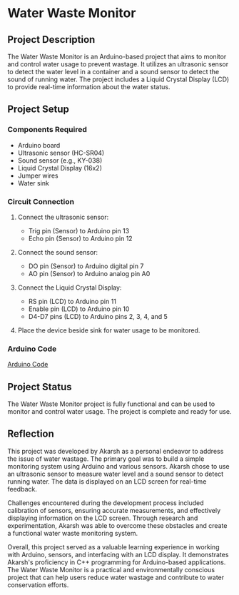 # Water Waste Monitor

## Project Description

The Water Waste Monitor is an Arduino-based project that aims to monitor and control water usage to prevent wastage. It utilizes an ultrasonic sensor to detect the water level in a container and a sound sensor to detect the sound of running water. The project includes a Liquid Crystal Display (LCD) to provide real-time information about the water status.

## Project Setup

### Components Required

- Arduino board
- Ultrasonic sensor (HC-SR04)
- Sound sensor (e.g., KY-038)
- Liquid Crystal Display (16x2)
- Jumper wires
- Water sink

### Circuit Connection

1. Connect the ultrasonic sensor:
   - Trig pin (Sensor) to Arduino pin 13
   - Echo pin (Sensor) to Arduino pin 12

2. Connect the sound sensor:
   - DO pin (Sensor) to Arduino digital pin 7
   - AO pin (Sensor) to Arduino analog pin A0

3. Connect the Liquid Crystal Display:
   - RS pin (LCD) to Arduino pin 11
   - Enable pin (LCD) to Arduino pin 10
   - D4-D7 pins (LCD) to Arduino pins 2, 3, 4, and 5

4. Place the device beside sink for water usage to be monitored.

### Arduino Code

[Arduino Code](https://github.com/akarshsinghal/Water-Waste-Monitor/blob/main/SystemCode.cpp)

## Project Status

The Water Waste Monitor project is fully functional and can be used to monitor and control water usage. The project is complete and ready for use.

## Reflection

This project was developed by Akarsh as a personal endeavor to address the issue of water wastage. The primary goal was to build a simple monitoring system using Arduino and various sensors. Akarsh chose to use an ultrasonic sensor to measure water level and a sound sensor to detect running water. The data is displayed on an LCD screen for real-time feedback.

Challenges encountered during the development process included calibration of sensors, ensuring accurate measurements, and effectively displaying information on the LCD screen. Through research and experimentation, Akarsh was able to overcome these obstacles and create a functional water waste monitoring system.

Overall, this project served as a valuable learning experience in working with Arduino, sensors, and interfacing with an LCD display. It demonstrates Akarsh's proficiency in C++ programming for Arduino-based applications. The Water Waste Monitor is a practical and environmentally conscious project that can help users reduce water wastage and contribute to water conservation efforts.
